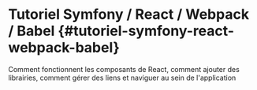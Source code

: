# Tutoriel Symfony / React / Webpack / Babel {#tutoriel-symfony-react-webpack-babel}

Comment fonctionnent les composants de React, comment ajouter des librairies, comment gérer des liens et naviguer au sein de l'application



